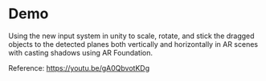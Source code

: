 # Demo
Using the new input system in unity to scale, rotate, and stick the dragged objects to the detected planes both vertically and horizontally in AR scenes 
with casting shadows using AR Foundation.

Reference: https://youtu.be/gA0QbvotKDg
